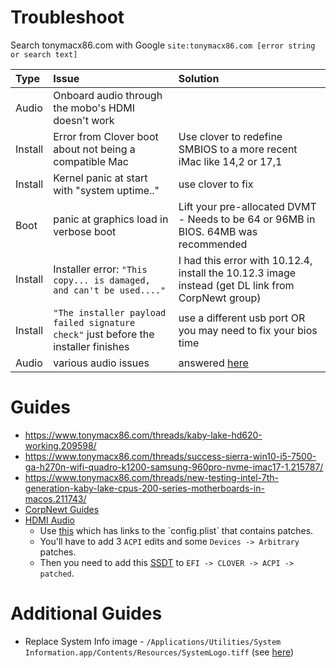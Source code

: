 # Troubleshoot
Search tonymacx86.com with Google `site:tonymacx86.com [error string or search text]`

Type|Issue|Solution
:----|:----|:----
Audio | Onboard audio through the mobo's HDMI doesn't work |
Install | Error from Clover boot about not being a compatible Mac | Use clover to redefine SMBIOS to a more recent iMac like 14,2 or 17,1
Install | Kernel panic at start with "system uptime.." | use clover to fix
Boot | panic at graphics load in verbose boot | Lift your pre-allocated DVMT - Needs to be 64 or 96MB in BIOS. 64MB was recommended
Install | Installer error: `"This copy... is damaged, and can't be used...."` | I had this error with 10.12.4, install the 10.12.3 image instead (get DL link from CorpNewt group)
Install | `"The installer payload failed signature check"` just before the installer finishes | use a different usb port OR you may need to fix your bios time
Audio | various audio issues | answered [here](https://www.reddit.com/r/hackintosh/comments/4sil5p/audio_mechanic_old_patchfix_removal_applealc/)


# Guides
- https://www.tonymacx86.com/threads/kaby-lake-hd620-working.209598/
- https://www.tonymacx86.com/threads/success-sierra-win10-i5-7500-ga-h270n-wifi-quadro-k1200-samsung-960pro-nvme-imac17-1.215787/
- https://www.tonymacx86.com/threads/new-testing-intel-7th-generation-kaby-lake-cpus-200-series-motherboards-in-macos.211743/
- [CorpNewt Guides](https://corpnewt.com/category/7/guides)
- [HDMI Audio](https://www.tonymacx86.com/threads/audio-hdmi-audio-applehda-guide.143760/)
  - Use [this](https://github.com/toleda/audio_hdmi_100series/blob/master/%5BGuide%5D_HD5x0-hdmi_audio_(clover_or_ssdt).pdf) which has links to the `config.plist` that contains patches.
  - You'll have to add 3 `ACPI` edits and some `Devices -> Arbitrary` patches.
  - Then you need to add this [SSDT](https://github.com/toleda/audio_hdmi_100series/blob/master/ssdt_hdmi_hd5x0/ssdt_hdmi-hd530.zip) to `EFI -> CLOVER -> ACPI -> patched`.

# Additional Guides
- Replace System Info image - `/Applications/Utilities/System Information.app/Contents/Resources/SystemLogo.tiff` (see [here](http://www.idownloadblog.com/2017/01/13/how-to-modify-about-this-mac-hackintosh/))
